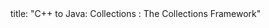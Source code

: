 <frontmatter>
title: "C++ to Java: Collections : The Collections Framework"
</frontmatter>

<include src="navbar.md" boilerplate />

<include src="unit-inPage-asFlat.md" boilerplate />